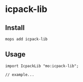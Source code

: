 # icpack-lib

## Install
```
mops add icpack-lib
```

## Usage
```motoko
import IcpackLib "mo:icpack-lib";

// example...
```